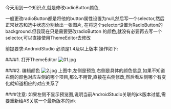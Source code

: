 今天用到一个知识点,就是修改radioButton颜色,

一般更改radioButton都是将他的button属性设置为null,然后写一个selector,然后正常状态和选中状态分别给出一张图片, 在将这个selector设置为RadioButton的background.但我现在只是需要更改radioButton 的颜色,就没有必要再去写一个selector,可以直接使用ThemeEditor去修改

前提要求:AndroidStudio 必须是1.4及以上版本
操作如下:

####1. 打开ThemeEditor
![01.jpg](http://upload-images.jianshu.io/upload_images/2551993-d65221d47bdd5036.jpg?imageMogr2/auto-orient/strip%7CimageView2/2/w/1240)


####2. 编辑颜色
![2.jpg](http://upload-images.jianshu.io/upload_images/2551993-d4b1d732b5f22b59.jpg?imageMogr2/auto-orient/strip%7CimageView2/2/w/1240)
上图中,左侧是预览,右侧是具体的颜色信息,如果不知道右侧的颜色对应左侧的哪个项目,那么不用管,直接在右侧修改,然后看左侧哪个有变化就知道相应的对应关系了

####注意:
如果左侧不显示预览图,说明当前AndroidStudio关联的jdk版本过低,需要重新给AS关联一个最新版本的jdk
